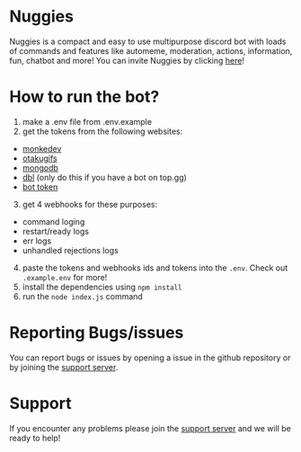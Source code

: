 # Nuggies
Nuggies is a compact and easy to use multipurpose discord bot with loads of commands and features like automeme, moderation, actions, information, fun, chatbot and more! You can invite Nuggies by clicking [here](https://top.gg/bot/779741162465525790/invite)!


# How to run the bot?


1. make a .env file from .env.example
2. get the tokens from the following websites:
- [monkedev](https://monkedev.com/api)
- [otakugifs](https://otakugifs.xyz)
- [mongodb](https://www.mongodb.com/)
- [dbl](https://top.gg) (only do this if you have a bot on top.gg)
- [bot token](https://discord.com/developers/applications) <br>
3. get 4 webhooks for these purposes:
- command loging
- restart/ready logs
- err logs
- unhandled rejections logs

4. paste the tokens and webhooks ids and tokens into the `.env`. Check out `.example.env` for more!
5. install the dependencies using `npm install`
6. run the `node index.js` command


# Reporting Bugs/issues


You can report bugs or issues by opening a issue in the github repository or by joining the [support server](https://discord.gg/AUHYW4J6GT).


# Support


If you encounter any problems please join the [support server](https://discord.gg/AUHYW4J6GT) and we will be ready to help!
